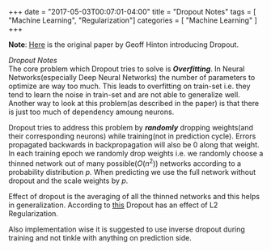 +++ date = "2017-05-03T00:07:01-04:00" 
title = "Dropout Notes" 
tags = [ "Machine Learning", "Regularization"] categories = [ "Machine Learning" ] 
+++


<b>Note</b>: [Here](http://www.jmlr.org/papers/volume15/srivastava14a.old/source/srivastava14a.pdf) is the original paper by Geoff Hinton introducing Dropout.

<i>Dropout Notes</i><br/>
The core problem which Dropout tries to solve is <b><i>Overfitting</b></i>. In Neural Networks(especially Deep Neural Networks) the number of parameters to optimize are way too much. This leads to overfitting on train-set i.e. they tend to learn the noise in train-set and are not able to generalize well. Another way to look at this problem(as described in the paper) is that there is just too much of dependency amoung neurons.

Dropout tries to address this problem by <b><i>randomly</b></i> dropping weights(and their corresponding neurons) while training(not in prediction cycle). Errors propagated backwards in backpropagation will also be 0 along that weight. In each training epoch we randomly drop weights i.e. we randomly choose a thinned network out of many possible($O(n^2)$) networks according to a probability distribution <i>p</i>. When predicting we use the full network without dropout and the scale weights by <i>p</i>.

Effect of dropout is the averaging of all the thinned networks and this helps in generalization. According to [this](http://papers.nips.cc/paper/4882-dropout-training-as-adaptive-regularization.pdf) Dropout has an effect of L2 Regularization.

Also implementation wise it is suggested to use inverse dropout during training and not tinkle with anything on prediction side.

<br/>


